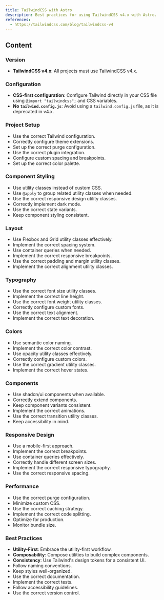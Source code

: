 ```yaml
---
title: TailwindCSS with Astro
description: Best practices for using TailwindCSS v4.x with Astro.
references:
  - https://tailwindcss.com/blog/tailwindcss-v4
---
```


## Content

### Version

- **TailwindCSS v4.x**: All projects must use TailwindCSS v4.x.

### Configuration

- **CSS-first configuration**: Configure Tailwind directly in your CSS file using `@import "tailwindcss";` and CSS variables.
- **No `tailwind.config.js`**: Avoid using a `tailwind.config.js` file, as it is deprecated in v4.x.

### Project Setup

- Use the correct Tailwind configuration.
- Correctly configure theme extensions.
- Set up the correct purge configuration.
- Use the correct plugin integration.
- Configure custom spacing and breakpoints.
- Set up the correct color palette.

### Component Styling

- Use utility classes instead of custom CSS.
- Use `@apply` to group related utility classes when needed.
- Use the correct responsive design utility classes.
- Correctly implement dark mode.
- Use the correct state variants.
- Keep component styling consistent.

### Layout

- Use Flexbox and Grid utility classes effectively.
- Implement the correct spacing system.
- Use container queries when needed.
- Implement the correct responsive breakpoints.
- Use the correct padding and margin utility classes.
- Implement the correct alignment utility classes.

### Typography

- Use the correct font size utility classes.
- Implement the correct line height.
- Use the correct font weight utility classes.
- Correctly configure custom fonts.
- Use the correct text alignment.
- Implement the correct text decoration.

### Colors

- Use semantic color naming.
- Implement the correct color contrast.
- Use opacity utility classes effectively.
- Correctly configure custom colors.
- Use the correct gradient utility classes.
- Implement the correct hover states.

### Components

- Use shadcn/ui components when available.
- Correctly extend components.
- Keep component variants consistent.
- Implement the correct animations.
- Use the correct transition utility classes.
- Keep accessibility in mind.

### Responsive Design

- Use a mobile-first approach.
- Implement the correct breakpoints.
- Use container queries effectively.
- Correctly handle different screen sizes.
- Implement the correct responsive typography.
- Use the correct responsive spacing.

### Performance

- Use the correct purge configuration.
- Minimize custom CSS.
- Use the correct caching strategy.
- Implement the correct code splitting.
- Optimize for production.
- Monitor bundle size.

### Best Practices

- **Utility-First**: Embrace the utility-first workflow.
- **Composability**: Compose utilities to build complex components.
- **Consistency**: Use Tailwind's design tokens for a consistent UI.
- Follow naming conventions.
- Keep styles well-organized.
- Use the correct documentation.
- Implement the correct tests.
- Follow accessibility guidelines.
- Use the correct version control.